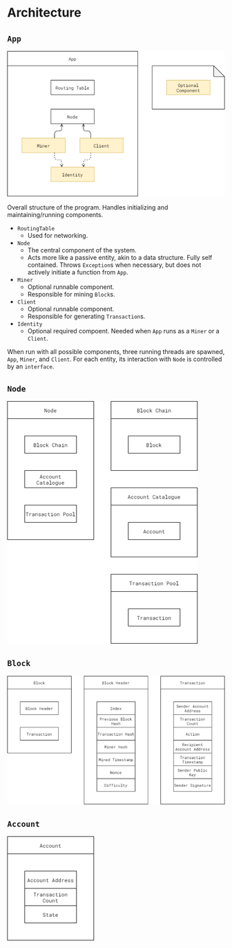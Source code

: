 # Architecture

## `App`

![ArchitectureApp](./Static/ArchitectureApp.png)

Overall structure of the program. Handles initializing and
maintaining/running components.

* `RoutingTable`
  - Used for networking.
* `Node`
  - The central component of the system.
  - Acts more like a passive entity, akin to a data structure. Fully
    self contained. Throws `Exception`s when necessary, but does not actively
    initiate a function from `App`.
* `Miner`
  - Optional runnable component.
  - Responsible for mining `Block`s.
* `Client`
  - Optional runnable component.
  - Responsible for generating `Transaction`s.
* `Identity`
  - Optional required compoent. Needed when `App` runs as a `Miner` or a
    `Client`.

When run with all possible components, three running threads are spawned,
`App`, `Miner`, and `Client`. For each entity, its interaction with `Node` is
controlled by an `interface`.

## `Node`

![ArchitectureNode](./Static/ArchitectureNode.png)

## `Block`

![ArchitectureBlock](./Static/ArchitectureBlock.png)

## `Account`

![ArchitectureAccount](./Static/ArchitectureAccount.png)